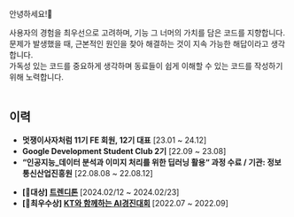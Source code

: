 안녕하세요!👋

사용자의 경험을 최우선으로 고려하며, 기능 그 너머의 가치를 담은 코드를 지향합니다.
<br/>
문제가 발생했을 때, 근본적인 원인을 찾아 해결하는 것이 지속 가능한 해답이라고 생각합니다.
<br/>
가독성 있는 코드를 중요하게 생각하며 동료들이 쉽게 이해할 수 있는 코드를 작성하기 위해 노력합니다.
<br/>
<br/>

## 이력
- <strong>멋쟁이사자처럼 11기 FE 회원, 12기 대표</strong> [23.01 ~ 24.12]
- <strong>Google Development Student Club 2기</strong> [22.09 ~ 23.08]
- <strong>“인공지능_데이터 분석과 이미지 처리를 위한 딥러닝 활용“ 과정 수료 / 기관: 정보통신산업진흥원</strong> [22.08.08 ~ 22.08.12]﻿ </p>
- <strong>[🥇대상] [트렌디톤](https://github.com/a-minute-society/front-end) </strong>[2024.02/12 ~ 2024.02/23]
- <strong>[🥈최우수상] [KT와 함께하는 AI경진대회](https://github.com/hyeongjun6364/kt_al_road_facility_maintenance) </strong> [2022.07 ~ 2022.09]

<br>



